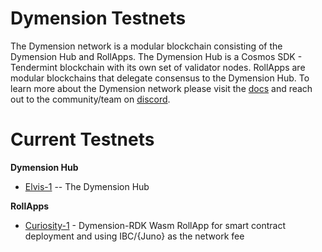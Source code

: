 # Dymension Testnets

The Dymension network is a modular blockchain consisting of the Dymension Hub and RollApps. The Dymension Hub is a Cosmos SDK - Tendermint blockchain with its own set of validator nodes. RollApps are modular blockchains that delegate consensus to the Dymension Hub. To learn more about the Dymension network please visit the [docs](docs.dymension.xyz) and reach out to the community/team on [discord](discord.gg/dymension).

# Current Testnets

**Dymension Hub**

-   [Elvis-1](./Dymension-Hub/elvis-1/) -- The Dymension Hub

**RollApps**

-   [Curiosity-1](./RollApps/curiosity-1/) - Dymension-RDK Wasm RollApp for smart contract deployment and using IBC/{Juno} as the network fee
